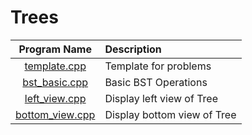 # Trees

|            Program Name            | Description                 |
| :--------------------------------: | :-------------------------- |
|    [template.cpp](template.cpp)    | Template for problems       |
|   [bst_basic.cpp](bst_basic.cpp)   | Basic BST Operations        |
|   [left_view.cpp](left_view.cpp)   | Display left view of Tree   |
| [bottom_view.cpp](bottom_view.cpp) | Display bottom view of Tree |
